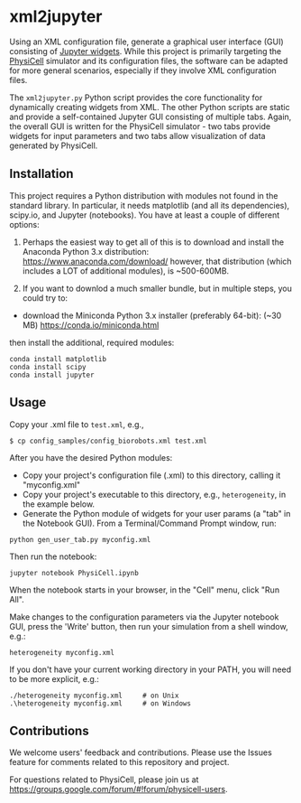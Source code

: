 # xml2jupyter
Using an XML configuration file, generate a graphical user interface (GUI) consisting of [Jupyter widgets](https://ipywidgets.readthedocs.io/en/stable/index.html). While this project is primarily targeting the [PhysiCell](http://physicell.mathcancer.org/) simulator and its configuration files, the software can be adapted for more general scenarios, especially if they involve XML configuration files.

The ```xml2jupyter.py``` Python script provides the core functionality for dynamically creating widgets from XML. The other Python scripts are static and provide a self-contained Jupyter GUI consisting of multiple tabs. Again, the overall GUI is written for the PhysiCell simulator - two tabs provide widgets for input parameters and two tabs allow visualization of data generated by PhysiCell.

<!--
If you simply want to try the notebook, without downloading anything, try clicking on this Binder badge [![Binder](https://img.shields.io/badge/PhysiCell-JupyterGUI-E66581.svg)](https://mybinder.org/v2/gh/rheiland/xml2gui/master?filepath=PhysiCell.ipynb) to run it from your browser.
-->

<!--
[![Binder](https://mybinder.org/badge.svg)](https://mybinder.org/v2/gh/rheiland/xml2gui/master?filepath=PhysiCell.ipynb) Click the binder badge to play with the notebook from your browser without installing anything.
-->

## Installation
This project requires a Python distribution with modules not found in the standard
library. In particular, it needs matplotlib (and all its dependencies), scipy.io, and Jupyter (notebooks). You have at least a couple of different options:

1) Perhaps the easiest way to get all of this is to download and install the Anaconda Python 3.x distribution:
https://www.anaconda.com/download/
however, that distribution (which includes a LOT of additional modules), is ~500-600MB.

2) If you want to downlod a much smaller bundle, but in multiple steps, you could try to:
- download the Miniconda Python 3.x installer (preferably 64-bit):  (~30 MB)
https://conda.io/miniconda.html

then install the additional, required modules:
```
conda install matplotlib
conda install scipy
conda install jupyter
```

## Usage

Copy your .xml file to ```test.xml```, e.g.,
```
$ cp config_samples/config_biorobots.xml test.xml
```

After you have the desired Python modules:

- Copy your project's configuration file (.xml) to this directory, calling it "myconfig.xml"
- Copy your project's executable to this directory, e.g., ```heterogeneity```, in the example below.
- Generate the Python module of widgets for your user params (a "tab" in the Notebook GUI). From a Terminal/Command Prompt window, run:

```python gen_user_tab.py myconfig.xml```

Then run the notebook:

```jupyter notebook PhysiCell.ipynb```


When the notebook starts in your browser, in the "Cell" menu, click "Run All".

Make changes to the configuration parameters via the Jupyter notebook GUI, press the 'Write' button, then run your simulation from a shell window, e.g.:

```
heterogeneity myconfig.xml
```
If you don't have your current working directory in your PATH, you will need to be more explicit, e.g.:
```
./heterogeneity myconfig.xml     # on Unix
.\heterogeneity myconfig.xml     # on Windows
```
## Contributions

We welcome users' feedback and contributions. Please use the Issues feature for comments related to this repository and project.

For questions related to PhysiCell, please join us at https://groups.google.com/forum/#!forum/physicell-users.
